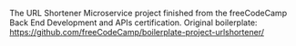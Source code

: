 The URL Shortener Microservice project finished from the freeCodeCamp Back End Development and APIs certification. 
Original boilerplate: https://github.com/freeCodeCamp/boilerplate-project-urlshortener/
